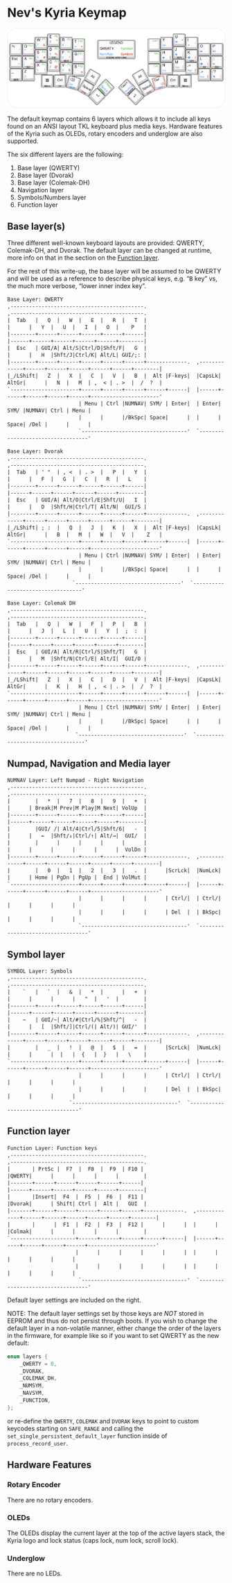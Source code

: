 # Nev's Kyria Keymap

![KLE render of the default Kyria keymap with QWERTY as the base layer. Layers are shown in sublegends.](./kyria-qwerty-nevp-shiftright.png)

The default keymap contains 6 layers which allows it to include all keys found on an ANSI layout TKL keyboard plus media keys.
Hardware features of the Kyria such as OLEDs, rotary encoders and underglow are also supported.

The six different layers are the following:

1. Base layer (QWERTY)
2. Base layer (Dvorak)
3. Base layer (Colemak-DH)
4. Navigation layer
5. Symbols/Numbers layer
6. Function layer

## Base layer(s)

Three different well-known keyboard layouts are provided: QWERTY, Colemak-DH, and Dvorak. The default layer can be changed at runtime, more info on that in the section on the [Function layer](#function-layer).

For the rest of this write-up, the base layer will be assumed to be QWERTY and will be used as a reference to describe physical keys, e.g. “<kbd>B</kbd> key” vs, the much more verbose, “lower inner index key”.

```text
Base Layer: QWERTY
,-------------------------------------------.                              ,-------------------------------------------.
|  Tab   |   Q  |   W  |   E  |   R  |   T  |                              |      |   Y  |   U  |   I  |   O  |    P   |
|--------+------+------+------+------+------|                              |------+------+------+------+------+--------|
|  Esc   | GUI/A| Alt/S|Ctrl/D|Shft/F|   G  |                              |      |   H  |Shft/J|Ctrl/K| Alt/L| GUI/;: |
|--------+------+------+------+------+------+-------------.  ,-------------+------+------+------+------+------+--------|
|_/LShift|   Z  |   X  |   C  |   V  |   B  |  Alt |F-keys|  |CapsLk| AltGr|      |   N  |   M  | ,  < | . >  |  /  ?  |
`----------------------+------+------+------+------+------|  |------+------+------+------+------+----------------------'
                       | Menu | Ctrl |NUMNAV| SYM/ | Enter|  | Enter| SYM/ |NUMNAV| Ctrl | Menu |
                       |      |      |/BkSpc| Space|      |  |      | Space| /Del |      |      |
                       `----------------------------------'  `----------------------------------'
```

```text
Base Layer: Dvorak
,-------------------------------------------.                              ,-------------------------------------------.
|  Tab   | ' "  | , <  | . >  |   P  |   Y  |                              |      |   F  |   G  |   C  |   R  |   L    |
|--------+------+------+------+------+------|                              |------+------+------+------+------+--------|
|  Esc   | GUI/A| Alt/O|Ctrl/E|Shft/U|   I  |                              |      |   D  |Shft/H|Ctrl/T| Alt/N|  GUI/S |
|--------+------+------+------+------+------+-------------.  ,-------------+------+------+------+------+------+--------|
|_/LShift| ; :  |   Q  |   J  |   K  |   X  |  Alt |F-keys|  |CapsLk| AltGr|      |   B  |   M  |   W  |   V  |    Z   |
`----------------------+------+------+------+------+------|  |------+------+------+------+------+----------------------'
                       | Menu | Ctrl |NUMNAV| SYM/ | Enter|  | Enter| SYM/ |NUMNAV| Ctrl | Menu |
                       |      |      |/BkSpc| Space|      |  |      | Space| /Del |      |      |
                     `----------------------------------'  `----------------------------------'
```

```text
Base Layer: Colemak DH
,-------------------------------------------.                              ,-------------------------------------------.
|  Tab   |   Q  |   W  |   F  |   P  |   B  |                              |      |   J  |   L  |   U  |   Y  |  ;  :  |
|--------+------+------+------+------+------|                              |------+------+------+------+------+--------|
|  Esc   | GUI/A| Alt/R|Ctrl/S|Shft/T|   G  |                              |      |   M  |Shft/N|Ctrl/E| Alt/I|  GUI/O |
|--------+------+------+------+------+------+-------------.  ,-------------+------+------+------+------+------+--------|
|_/LShift|   Z  |   X  |   C  |   D  |   V  |  Alt |F-keys|  |CapsLk| AltGr|      |   K  |   H  | ,  < | . >  |  /  ?  |
`----------------------+------+------+------+------+------|  |------+------+------+------+------+----------------------'
                       | Menu | Ctrl |NUMNAV| SYM/ | Enter|  | Enter| SYM/ |NUMNAV| Ctrl | Menu |
                       |      |      |/BkSpc| Space|      |  |      | Space| /Del |      |      |
                      `----------------------------------'  `----------------------------------'
```

## Numpad, Navigation and Media layer

```text
NUMNAV Layer: Left Numpad - Right Navigation
,-------------------------------------------.                              ,-------------------------------------------.
|        |   *  |   7  |   8  |   9  |   +  |                              |      | Break|M Prev|M Play|M Next| VolUp  |
|--------+------+------+------+------+------|                              |------+------+------+------+------+--------|
|        |GUI/ /| Alt/4|Ctrl/5|Shft/6|   -  |                              |      |   ←  |Shft/↓|Ctrl/↑| Alt/→|  GUI/  |
|        |      |      |      |      |      |                              |      |      |      |      |      |  VolDn |
|--------+------+------+------+------+------+-------------.  ,-------------+------+------+------+------+------+--------|
|        |   0  |   1  |   2  |   3  |   .  |      |ScrLck|  |NumLck|      |      | Home | PgDn | PgUp |  End | VolMut |
`----------------------+------+------+------+------+------|  |------+------+------+------+------+----------------------'
                       |      |      |      |      | Ctrl/|  | Ctrl/|      |      |      |      |
                       |      |      |      |      | Del  |  | BkSpc|      |      |      |      |
                       `----------------------------------'  `----------------------------------'
```

## Symbol layer

```text
SYMBOL Layer: Symbols
,-------------------------------------------.                              ,-------------------------------------------.
|    `   |   `  |   &  |   *  |      |   +  |                              |      |      |      |   "  |   '  |        |
|--------+------+------+------+------+------|                              |------+------+------+------+------+--------|
|    ~   | GUI/~| Alt/#|Ctrl/%|Shft/^|   -  |                              |      |   [  |Shft/]|Ctrl/(| Alt/)| GUI/'  |
|--------+------+------+------+------+------+-------------.  ,-------------+------+------+------+------+------+--------|
|        |   _  |   !  |   @  |   $  |   =  |      |ScrLck|  |NumLck|      |      |      |  |   |  {   |  }   |   \    |
`----------------------+------+------+------+------+------|  |------+------+------+------+------+----------------------'
                       |      |      |      |      | Ctrl/|  | Ctrl/|      |      |      |      |
                       |      |      |      |      | Del  |  | BkSpc|      |      |      |      |
                    `----------------------------------'  `----------------------------------'
```

## Function layer

```text
Function Layer: Function keys
,-------------------------------------------.                              ,-------------------------------------------.
|       | PrtSc |  F7  |  F8  |  F9  | F10 |                              |QWERTY|      |      |      |      |        |
|-------+------+------+------+------+------|                              |------+------+------+------+------+--------|
|       |Insert|  F4  |  F5  |  F6  |  F11 |                              |Dvorak|      | Shift| Ctrl |  Alt |   GUI  |
|-------+------+------+------+------+------+-------------.  ,-------------+------+------+------+------+------+--------|
|       |      |  F1  |  F2  |  F3  |  F12 |      |      |  |      |      |Colmak|      |      |      |      |        |
`---------------------+------+------+------+------+------|  |------+------+------+------+------+----------------------'
                      |      |      |      |      |      |  |      |      |      |      |      |
                      |      |      |      |      |      |  |      |      |      |      |      |
                       `----------------------------------'  `----------------------------------'
```

Default layer settings are included on the right.

NOTE: The default layer settings set by those keys are *NOT* stored in EEPROM and thus do not persist through boots. If you wish to change the default layer in a non-volatile manner, either change the order of the layers in the firmware, for example like so if you want to set QWERTY as the new default:

```c
enum layers {
    _QWERTY = 0,
    _DVORAK,
    _COLEMAK_DH,
    _NUMSYM,
    _NAVSYM,
    _FUNCTION,
};
```

or re-define the `QWERTY`, `COLEMAK` and `DVORAK` keys to point to custom keycodes starting on `SAFE_RANGE` and calling the `set_single_persistent_default_layer` function inside of `process_record_user`.

## Hardware Features

### Rotary Encoder

There are no rotary encoders.

### OLEDs

The OLEDs display the current layer at the top of the active layers stack, the Kyria logo and lock status (caps lock, num lock, scroll lock).

### Underglow

There are no LEDs.

